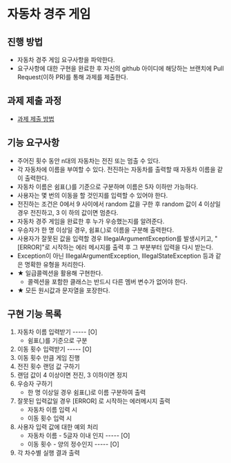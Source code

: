 # 자동차 경주 게임
## 진행 방법
* 자동차 경주 게임 요구사항을 파악한다.
* 요구사항에 대한 구현을 완료한 후 자신의 github 아이디에 해당하는 브랜치에 Pull Request(이하 PR)를 통해 과제를 제출한다.

## 과제 제출 과정
* [과제 제출 방법](https://github.com/next-step/nextstep-docs/tree/master/precourse)

## 기능 요구사항
* 주어진 횟수 동안 n대의 자동차는 전진 또는 멈출 수 있다.
* 각 자동차에 이름을 부여할 수 있다. 전진하는 자동차를 출력할 때 자동차 이름을 같이 출력한다. 
* 자동차 이름은 쉼표(,)를 기준으로 구분하며 이름은 5자 이하만 가능하다.
* 사용자는 몇 번의 이동을 할 것인지를 입력할 수 있어야 한다.
* 전진하는 조건은 0에서 9 사이에서 random 값을 구한 후 random 값이 4 이상일 경우 전진하고, 3 이
하의 값이면 멈춘다.
* 자동차 경주 게임을 완료한 후 누가 우승했는지를 알려준다.
* 우승자가 한 명 이상일 경우, 쉼표(,)로 이름을 구분해 출력한다.
* 사용자가 잘못된 값을 입력할 경우 IllegalArgumentException를 발생시키고, "[ERROR]"로 시작하는 에러 메시지를 
출력 후 그 부분부터 입력을 다시 받는다.
* Exception이 아닌 IllegalArgumentException, IllegalStateException 등과 같은 명확한 유형을 처리한다.
* ★ 일급콜렉션을 활용해 구현한다.
    - 콜렉션을 포함한 클래스는 반드시 다른 멤버 변수가 없어야 한다.
* ★ 모든 원시값과 문자열을 포장한다. 

## 구현 기능 목록
1. 자동차 이름 입력받기 ----- [O]
    * 쉼표(,)를 기준으로 구분 
2. 이동 횟수 입력받기 ----- [O]
3. 이동 횟수 만큼 게임 진행 
4. 전진 횟수 랜덤 값 구하기 
5. 랜덤 값이 4 이상이면 전진, 3 이하이면 정지
6. 우승자 구하기
    * 한 명 이상일 경우 쉼표(,)로 이름 구분하여 출력
7. 잘못된 입력값일 경우 [ERROR] 로 시작하는 에러메시지 출력
    * 자동차 이름 입력 시
    * 이동 횟수 입력 시
8. 사용자 입력 값에 대한 예외 처리
    * 자동차 이름 - 5글자 이내 인지 ----- [O]
    * 이동 횟수 - 양의 정수인지 ----- [O]
9. 각 차수별 실행 결과 출력 